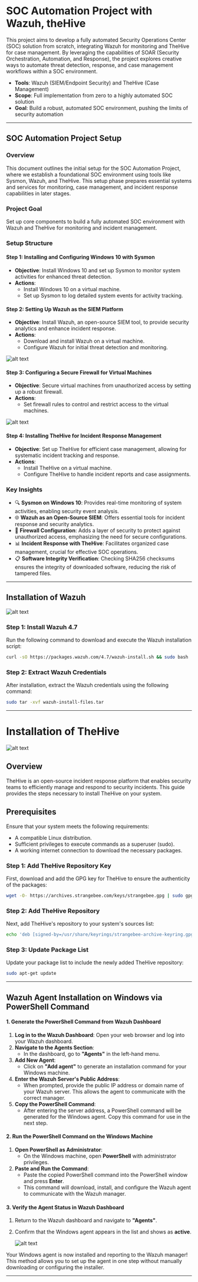 # SOC Automation Project with Wazuh, theHive

This project aims to develop a fully automated Security Operations Center (SOC) solution from scratch, integrating Wazuh for monitoring and TheHive for case management. By leveraging the capabilities of SOAR (Security Orchestration, Automation, and Response), the project explores creative ways to automate threat detection, response, and case management workflows within a SOC environment.

- **Tools**: Wazuh (SIEM/Endpoint Security) and TheHive (Case Management)
- **Scope**: Full implementation from zero to a highly automated SOC solution
- **Goal**: Build a robust, automated SOC environment, pushing the limits of security automation

---

## SOC Automation Project Setup

### Overview
This document outlines the initial setup for the SOC Automation Project, where we establish a foundational SOC environment using tools like Sysmon, Wazuh, and TheHive. This setup phase prepares essential systems and services for monitoring, case management, and incident response capabilities in later stages.

### Project Goal
Set up core components to build a fully automated SOC environment with Wazuh and TheHive for monitoring and incident management.

### Setup Structure

#### Step 1: Installing and Configuring Windows 10 with Sysmon
- **Objective**: Install Windows 10 and set up Sysmon to monitor system activities for enhanced threat detection.
- **Actions**:
  - Install Windows 10 on a virtual machine.
  - Set up Sysmon to log detailed system events for activity tracking.

#### Step 2: Setting Up Wazuh as the SIEM Platform
- **Objective**: Install Wazuh, an open-source SIEM tool, to provide security analytics and enhance incident response.
- **Actions**:
  - Download and install Wazuh on a virtual machine.
  - Configure Wazuh for initial threat detection and monitoring.

![alt text](https://github.com/0xT3sla/SOC-Projects/tree/main/Wazuh-theHive-SOAR-stack/images/wazuh-dashboard.png)
#### Step 3: Configuring a Secure Firewall for Virtual Machines
- **Objective**: Secure virtual machines from unauthorized access by setting up a robust firewall.
- **Actions**:
  - Set firewall rules to control and restrict access to the virtual machines.

![alt text](https://github.com/0xT3sla/SOC-Projects/tree/main/Wazuh-theHive-SOAR-stack/images/firewall-do.png)

#### Step 4: Installing TheHive for Incident Response Management
- **Objective**: Set up TheHive for efficient case management, allowing for systematic incident tracking and response.
- **Actions**:
  - Install TheHive on a virtual machine.
  - Configure TheHive to handle incident reports and case assignments.

### Key Insights

- 🔍 **Sysmon on Windows 10**: Provides real-time monitoring of system activities, enabling security event analysis.
- 🌐 **Wazuh as an Open-Source SIEM**: Offers essential tools for incident response and security analytics.
- 🔐 **Firewall Configuration**: Adds a layer of security to protect against unauthorized access, emphasizing the need for secure configurations.
- 📊 **Incident Response with TheHive**: Facilitates organized case management, crucial for effective SOC operations.
- 📋 **Software Integrity Verification**: Checking SHA256 checksums ensures the integrity of downloaded software, reducing the risk of tampered files.

---

## Installation of Wazuh
![alt text](/images/wazuh-logo.png)
### Step 1: Install Wazuh 4.7
Run the following command to download and execute the Wazuh installation script:
```bash
curl -sO https://packages.wazuh.com/4.7/wazuh-install.sh && sudo bash ./wazuh-install.sh -a
```
### Step 2: Extract Wazuh Credentials
After installation, extract the Wazuh credentials using the following command:

```bash
sudo tar -xvf wazuh-install-files.tar
```

---


# Installation of TheHive
![alt text](https://github.com/0xT3sla/SOC-Projects/tree/main/Wazuh-theHive-SOAR-stack/images/theHive-logo.png)
## Overview
TheHive is an open-source incident response platform that enables security teams to efficiently manage and respond to security incidents. This guide provides the steps necessary to install TheHive on your system.

## Prerequisites
Ensure that your system meets the following requirements:
- A compatible Linux distribution.
- Sufficient privileges to execute commands as a superuser (sudo).
- A working internet connection to download the necessary packages.

### Step 1: Add TheHive Repository Key
First, download and add the GPG key for TheHive to ensure the authenticity of the packages:

```bash
wget -O- https://archives.strangebee.com/keys/strangebee.gpg | sudo gpg --dearmor -o /usr/share/keyrings/strangebee-archive-keyring.gpg
```
### Step 2: Add TheHive Repository
Next, add TheHive's repository to your system's sources list:

```bash
echo 'deb [signed-by=/usr/share/keyrings/strangebee-archive-keyring.gpg] https://deb.strangebee.com thehive-5.2 main' | sudo tee -a /etc/apt/sources.list.d/strangebee.list
```
### Step 3: Update Package List
Update your package list to include the newly added TheHive repository:

```bash
sudo apt-get update
```
---
## Wazuh Agent Installation on Windows via PowerShell Command

#### 1. Generate the PowerShell Command from Wazuh Dashboard

1. **Log in to the Wazuh Dashboard**: Open your web browser and log into your Wazuh dashboard.
2. **Navigate to the Agents Section**:
   - In the dashboard, go to **"Agents"** in the left-hand menu.
3. **Add New Agent**:
   - Click on **"Add agent"** to generate an installation command for your Windows machine.
4. **Enter the Wazuh Server's Public Address**:
   - When prompted, provide the public IP address or domain name of your Wazuh server. This allows the agent to communicate with the correct manager.
5. **Copy the PowerShell Command**:
   - After entering the server address, a PowerShell command will be generated for the Windows agent. Copy this command for use in the next step.

#### 2. Run the PowerShell Command on the Windows Machine

1. **Open PowerShell as Administrator**:
   - On the Windows machine, open **PowerShell** with administrator privileges.
2. **Paste and Run the Command**:
   - Paste the copied PowerShell command into the PowerShell window and press **Enter**.
   - This command will download, install, and configure the Wazuh agent to communicate with the Wazuh manager.

#### 3. Verify the Agent Status in Wazuh Dashboard

1. Return to the Wazuh dashboard and navigate to **"Agents"**.
2. Confirm that the Windows agent appears in the list and shows as **active**.

    ![alt text](https://github.com/0xT3sla/SOC-Projects/tree/main/Wazuh-theHive-SOAR-stack/imagesagent-added.png)

Your Windows agent is now installed and reporting to the Wazuh manager! This method allows you to set up the agent in one step without manually downloading or configuring the installer.

---
